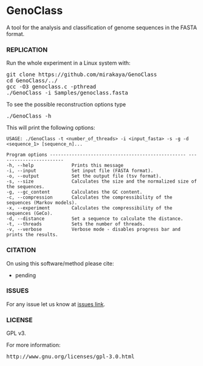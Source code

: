 # GenoClass
A tool for the analysis and classification of genome sequences in the FASTA format.

### REPLICATION ###

Run the whole experiment in a Linux system with:
<pre>
git clone https://github.com/mirakaya/GenoClass
cd GenoClass/../
gcc -O3 genoclass.c -pthread
./GenoClass -i Samples/genoclass.fasta
</pre>

To see the possible reconstruction options type
<pre>
./GenoClass -h
</pre>

This will print the following options:

```
USAGE: ./GenoClass -t <number_of_threads> -i <input_fasta> -s -g -d <sequence_1> [sequence_n]...

Program options -------------------------------------------------- ------------------------
-h, --help              Prints this message
-i, --input             Set input file (FASTA format).
-o, --output            Set the output file (tsv format).
-s, --size              Calculates the size and the normalized size of the sequences.
-g, --gc_content        Calculates the GC content.
-c, --compression       Calculates the compressibility of the sequences (Markov models).
-x, --experiment        Calculates the compressibility of the sequences (GeCo).
-d, --distance          Set a sequence to calculate the distance.
-t, --threads           Sets the number of threads.
-v, --verbose           Verbose mode - disables progress bar and prints the results.
```

### CITATION ###

On using this software/method please cite:

* pending

### ISSUES ###

For any issue let us know at [issues link](https://github.com/mirakaya/GenoClass/issues).

### LICENSE ###

GPL v3.

For more information:
<pre>http://www.gnu.org/licenses/gpl-3.0.html</pre>
